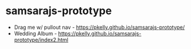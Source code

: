 # samsarajs-prototype

* Drag me w/ pullout nav - https://pkelly.github.io/samsarajs-prototype/
* Wedding Album - https://pkelly.github.io/samsarajs-prototype/index2.html
